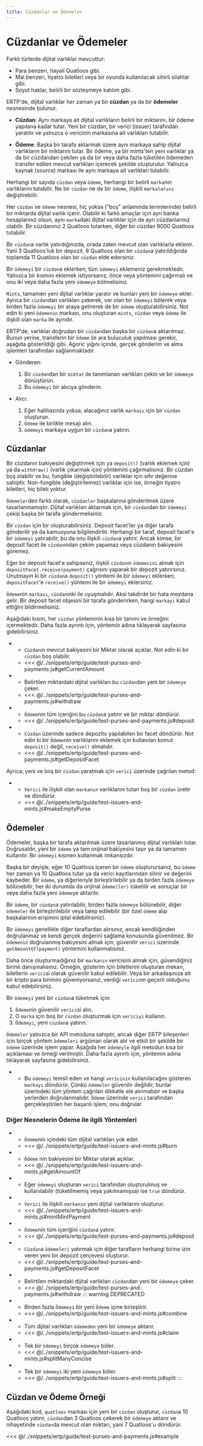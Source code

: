 ```yaml
---
title: Cüzdanlar ve Ödemeler
---
```


# Cüzdanlar ve Ödemeler

Farklı türlerde dijital varlıklar mevcuttur:

- Para benzeri, hayali Quatloos gibi.
- Mal benzeri, tiyatro biletleri veya bir oyunda kullanılacak sihirli silahlar gibi.
- Soyut haklar, belirli bir sözleşmeye katılım gibi.

ERTP'de, dijital varlıklar her zaman ya bir **cüzdan** ya da bir **ödemeler** nesnesinde bulunur.

- **Cüzdan**: 
  Aynı markaya ait dijital varlıkların belirli bir miktarını, bir ödeme yapılana kadar tutar. Yeni bir cüzdan, bir verici (issuer) tarafından yaratılır ve yalnızca o vericinin markasına ait varlıkları tutabilir.
  
- **Ödeme**: 
  Başka bir tarafa aktarmak üzere aynı markaya sahip dijital varlıkların bir miktarını tutar. 
  Bir ödeme, ya bir mints'ten yeni varlıklar ya da bir cüzdandan çekilen ya da bir veya daha fazla tüketilen ödemeden transfer edilen mevcut varlıkları içerecek şekilde oluşturulur. 
  Yalnızca kaynak (source) markası ile aynı markaya ait varlıkları tutabilir.

Herhangi bir sayıda `cüzdan` veya `ödeme`, herhangi bir belirli `marka`nın varlıklarını tutabilir. Ne bir `cüzdan` ne de bir `ödeme`, ilişkili `markalarını` değiştirebilir.

Her `cüzdan` ve `ödeme` nesnesi, hiç yoksa ("boş" anlamında  terimlerinde) belirli bir miktarda dijital varlık içerir. Olabilir ki farklı amaçlar için ayrı banka hesaplarınız olsun, aynı `marka`daki dijital varlıklar için de ayrı cüzdanlarınız olabilir. Bir cüzdanınız 2 Quatloos tutarken, diğer bir cüzdan 9000 Quatloos tutabilir.

Bir `cüzdan`a varlık yatırdığınızda, orada zaten mevcut olan varlıklarla eklenir. Yani 3 Quatloos'luk bir depozit, 8 Quatloos olan bir `cüzdan`a yatırıldığında toplamda 11 Quatloos olan bir `cüzdan` elde edersiniz.

Bir `ödemeyi` bir `cüzdan`a eklerken, tüm `ödemeyi` eklemeniz gerekmektedir. Yalnızca bir kısmını eklemek istiyorsanız, önce  veya  yöntemini çağırmalı ve onu iki veya daha fazla yeni `ödemeye` bölmelisiniz.

`Mints`, tamamen yeni dijital varlıklar yaratır ve bunları yeni bir `ödemeye` ekler. Ayrıca bir `cüzdan`dan varlıkları çekerek, var olan bir `ödemeyi` bölerek veya birden fazla `ödemeyi` bir araya getirerek de bir `ödeme` oluşturabilirsiniz. Not edin ki yeni `ödemenin` markası, onu oluşturan `mints`, `cüzdan` veya `ödeme` ile ilişkili olan `marka` ile aynıdır.

ERTP'de, varlıklar doğrudan bir `cüzdan`dan başka bir `cüzdan`a aktarılmaz. Bunun yerine, transferin bir `ödeme` ile ara buluculuk yapılması gerekir, aşağıda gösterildiği gibi. Agoric yığını içinde, gerçek gönderim ve alma işlemleri  tarafından sağlanmaktadır.

- Gönderen:
  1. Bir `cüzdan`dan bir `miktar` ile tanımlanan varlıkları çekin ve bir `ödemeye` dönüştürün.
  2. Bu `ödemeyi` bir alıcıya gönderin.
  
- Alıcı:
  1. Eğer halihazırda yoksa, alacağınız varlık `markası` için bir `cüzdan` oluşturun.
  2. `Ödeme` ile birlikte mesajı alın.
  3. `ödemeyi` markaya uygun bir `cüzdan`a yatırın.

## Cüzdanlar

Bir cüzdanın bakiyesini değiştirmek için ya `deposit()` (varlık eklemek için) ya da `withdraw()` (varlık çıkarmak için) yöntemini çağırmalısınız. Bir cüzdan boş olabilir ve bu, fungible (değiştirilebilir) varlıklar için sıfır değerine sahiptir. Non-fungible (değiştirilemez) varlıklar için ise, örneğin tiyatro biletleri, hiç bileti yoktur.

`Ödemeler`den farklı olarak, `cüzdanlar` başkalarına gönderilmek üzere tasarlanmamıştır. Dijital varlıkları aktarmak için, bir `cüzdan`dan bir `ödemeyi` çekip başka bir tarafa göndermelisiniz.

Bir `cüzdan` için bir  oluşturabilirsiniz. Deposit facet'ler ya diğer tarafa gönderilir ya da kamuoyuna bilgilendirilir. Herhangi bir taraf, deposit facet'e bir `ödemeyi` yatırabilir, bu da onu ilişkili `cüzdan`a yatırır. Ancak kimse, bir deposit facet ile `cüzdan`ından çekim yapamaz veya cüzdanın bakiyesini göremez.

Eğer bir deposit facet'e sahipseniz, ilişkili `cüzdan`ın `ödemesini` almak için `depositFacet.receive(payment)` çağrısını yaparak bir depozit yatırırsınız. Unutmayın ki bir `cüzdan`a `deposit()` yöntemi ile bir `ödemeyi` eklerken; `depositFacet`'e `receive()` yöntemi ile bir `ödemeyi` eklersiniz.

`Ödeme`nin `markası`, `cüzdan`ınki ile uyuşmalıdır. Aksi takdirde bir hata meydana gelir. Bir deposit facet objesini bir tarafa gönderirken, hangi `markayı` kabul ettiğini bildirmelisiniz.



Aşağıdaki kısım, her `cüzdan` yönteminin kısa bir tanımı ve örneğini içermektedir. Daha fazla ayrıntı için, yöntemin adına tıklayarak  sayfasına gidebilirsiniz.

- 
  - `Cüzdan`ın mevcut bakiyesini bir Miktar olarak açıklar. Not edin ki bir `cüzdan` boş olabilir.
  - <<< @/../snippets/ertp/guide/test-purses-and-payments.js#getCurrentAmount
- 
  - Belirtilen miktardaki dijital varlıkları bu `cüzdan`dan yeni bir `ödemeye` çeker.
  - <<< @/../snippets/ertp/guide/test-purses-and-payments.js#withdraw
- 
  - `Ödeme`nin tüm içeriğini bu `cüzdan`a yatırır ve bir miktar döndürür.
  - <<< @/../snippets/ertp/guide/test-purses-and-payments.js#deposit
- 
  - `Cüzdan` üzerinde sadece depozito yapılabilen bir facet döndürür. Not edin ki bir `Ödeme`nin varlıklarını eklemek için kullanılan komut `deposit()` değil, `receive()` olmalıdır.
  - <<< @/../snippets/ertp/guide/test-purses-and-payments.js#getDepositFacet

Ayrıca, yeni ve boş bir `cüzdan` yaratmak için `verici` üzerinde çağrılan metod:

- 
  - `Verici` ile ilişkili olan `markanın` varlıklarını tutan boş bir `cüzdan` üretir ve döndürür.
  - <<< @/../snippets/ertp/guide/test-issuers-and-mints.js#makeEmptyPurse

## Ödemeler



Ödemeler, başka bir tarafa aktarılmak üzere tasarlanmış dijital varlıkları tutar. Doğrusaldır, yani bir `ödeme` ya tam orijinal bakiyesini taşır ya da tamamen kullanılır. Bir `ödemeyi` kısmen kullanmak imkansızdır.

Başka bir deyişle, eğer 10 Quatloos içeren bir `ödeme` oluşturursanız, bu `ödeme` her zaman ya 10 Quatloos tutar ya da verici kayıtlarından silinir ve değerini kaybeder. Bir `ödeme`, ya diğerleriyle birleştirilebilir ya da birden fazla `ödemeye` bölünebilir; her iki durumda da orijinal `ödeme(ler)` tüketilir ve sonuçlar bir veya daha fazla yeni `ödeme`ye aktarılır.

Bir `ödeme`, bir `cüzdan`a yatırılabilir, birden fazla `ödemeye` bölünebilir, diğer `ödemeler` ile birleştirilebilir veya talep edilebilir (bir özel `ödeme` alıp başkalarının erişimini iptal edebilirsiniz).

Bir `ödemeyi` genellikle diğer taraflardan alırsınız, ancak kendiliğinden doğrulanmaz ve kendi gerçek değerini sağlama konusunda güvenilmez. Bir `ödemenin` doğrulanmış bakiyesini almak için, güvenilir `verici` üzerinde `getAmountOf(payment)` yöntemini kullanmalısınız.

Daha önce oluşturmadığınız bir `markanın` vericisini almak için, güvendiğiniz birine danışmalısınız. Örneğin, gösterim için biletlerini oluşturan mekan, biletlerin `verici`si olarak güvenilir kabul edilebilir. Veya bir arkadaşınıza ait bir kripto para birimini güveniyorsanız, verdiği `verici`nin geçerli olduğunu kabul edebilirsiniz.

Bir `ödemeyi` yeni bir `cüzdan`a tüketmek için:

1. `Ödeme`nin güvenilir `verici`si alın.
2. O `marka` için boş bir `cüzdan` oluşturmak için `vericiyi` kullanın.
3. `Ödemeyi`, yeni `cüzdan`a yatırın.

`Ödemeler` yalnızca bir API metoduna sahiptir, ancak diğer ERTP bileşenleri için birçok yöntem `ödemeleri` argüman olarak alır ve etkili bir şekilde bir `ödeme` üzerinde işlem yapar. Aşağıda her `ödemeyle` ilgili metodun kısa bir açıklaması ve örneği verilmiştir. Daha fazla ayrıntı için, yöntemin adına tıklayarak  sayfasına gidebilirsiniz.

- 
  - Bu `ödemeyi` temsil eden ve hangi `vericinin` kullanılacağını gösteren `markayı` döndürür.
    Çünkü `ödemeler` güvenilir değildir, bunlar üzerindeki tüm yöntem çağrıları dikkatle ele alınmalıdır ve başka yerlerden doğrulanmalıdır. `Ödeme` üzerinde `verici` tarafından gerçekleştirilen her başarılı işlem, onu doğrular.

### Diğer Nesnelerin Ödeme ile ilgili Yöntemleri

- 
  - `Ödeme`nin içindeki tüm dijital varlıkları yok eder.
  - <<< @/../snippets/ertp/guide/test-issuers-and-mints.js#burn
- 
  - `Ödeme` nin bakiyesini bir Miktar olarak açıklar.
  - <<< @/../snippets/ertp/guide/test-issuers-and-mints.js#getAmountOf
- 
  - Eğer `ödemeyi` oluşturan `verici` tarafından oluşturulmuş ve kullanılabilir (tüketilmemiş veya yakılmamışsa) ise `true` döndürür.
- 
  - `Verici` ile ilişkili `markanın` yeni dijital varlıklarını oluşturur.
  - <<< @/../snippets/ertp/guide/test-issuers-and-mints.js#mintMintPayment
- 
  - `Ödeme`nin tüm içeriğini `cüzdan`a yatırır.
  - <<< @/../snippets/ertp/guide/test-purses-and-payments.js#deposit
- 
  - `Cüzdan`a `ödemeleri` yatırmak için diğer tarafların herhangi birine izin veren yeni bir depozit çerçevesi oluşturur.
  - <<< @/../snippets/ertp/guide/test-purses-and-payments.js#getDepositFacet
- 
  - Belirtilen miktardaki dijital varlıkları `cüzdan`dan yeni bir `ödemeye` çeker.
  - <<< @/../snippets/ertp/guide/test-purses-and-payments.js#withdraw
    ::: warning DEPRECATED
- 
  - Birden fazla `Ödemeyi` bir yeni `Ödeme` içine birleştirir.
  - <<< @/../snippets/ertp/guide/test-issuers-and-mints.js#combine
- 
  - Tüm dijital varlıkları `ödemeden` yeni bir `ödemeye` aktarır.
  - <<< @/../snippets/ertp/guide/test-issuers-and-mints.js#claim
- 
  - Tek bir `ödemeyi` birçok `ödemeye` böler.
  - <<< @/../snippets/ertp/guide/test-issuers-and-mints.js#splitManyConcise
- 
  - Tek bir `ödemeyi` iki yeni `ödemeye` böler.
  - <<< @/../snippets/ertp/guide/test-issuers-and-mints.js#split
    :::

## Cüzdan ve Ödeme Örneği

Aşağıdaki kod, `quatloos` markası için yeni bir `cüzdan` oluşturur, `cüzdan`a 10 Quatloos yatırır, `cüzdan`dan 3 Quatloos çekerek bir `ödemeye` aktarır ve nihayetinde `cüzdan`da mevcut olan miktarı, yani 7 Quatloos'u döndürür.

<<< @/../snippets/ertp/guide/test-purses-and-payments.js#example